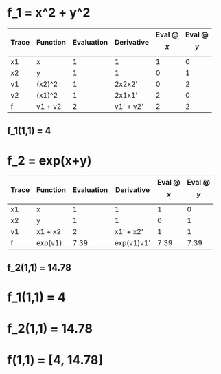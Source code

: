 # f_1 = x^2 + y^2
| Trace | Function | Evaluation | Derivative | Eval @ $$x$$ | Eval @ $$y$$ |
|-|-|-|-|-|-|
x1 | x | 1 | 1 | 1 | 0
x2 | y | 1 | 1 | 0 | 1
v1 | (x2)^2 | 1 | 2x2x2' | 0 | 2
v2 | (x1)^2 | 1 | 2x1x1' | 2 | 0
f | v1 + v2 | 2 | v1' + v2' | 2 | 2

## f_1(1,1) = 4

# f_2 = exp(x+y)
| Trace | Function | Evaluation | Derivative | Eval @ $$x$$ | Eval @ $$y$$ |
|-|-|-|-|-|-|
x1 | x | 1 | 1 | 1 | 0
x2 | y | 1 | 1 | 0 | 1
v1 | x1 + x2 | 2 | x1' + x2' | 1 | 1
f | exp(v1) | 7.39 | exp(v1)v1' | 7.39 | 7.39
## f_2(1,1) = 14.78

# f_1(1,1) = 4
# f_2(1,1) = 14.78
# f(1,1) = [4, 14.78]